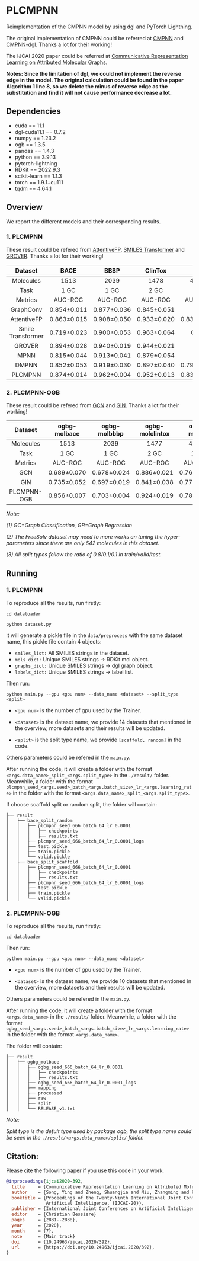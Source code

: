 # PLCMPNN

Reimplementation of the CMPNN model by using dgl and PyTorch Lightning.

The original implementation of CMPNN could be referred at [CMPNN](https://github.com/SY575/CMPNN) and [CMPNN-dgl](https://github.com/jcchan23/SAIL/tree/main/Repeat/CMPNN). Thanks a lot for their working! 

The IJCAI 2020 paper could be referred at [Communicative Representation Learning on Attributed Molecular Graphs](https://www.ijcai.org/Proceedings/2020/0392.pdf).

**Notes: Since the limitation of dgl, we could not implement the reverse edge in the model. The original calculation could be found in the paper Algorithm 1 line 8, so we delete the minus of reverse edge as the substitution and find it will not cause performance decrease a lot.**

## Dependencies
+ cuda == 11.1
+ dgl-cuda11.1 == 0.7.2
+ numpy == 1.23.2
+ ogb == 1.3.5
+ pandas == 1.4.3
+ python == 3.9.13
+ pytorch-lightning
+ RDKit == 2022.9.3
+ scikit-learn == 1.1.3
+ torch == 1.9.1+cu111
+ tqdm == 4.64.1

## Overview

We report the different models and their corresponding results.

### 1. PLCMPNN

These result could be refered from [AttentiveFP](10.1021/acs.jmedchem.9b00959), [SMILES Transformer](https://arxiv.org/abs/1911.04738) and [GROVER](https://arxiv.org/abs/2007.02835). Thanks a lot for their working! 

| Dataset | BACE  | BBBP  | ClinTox | HIV   | SIDER | Tox21 | ToxCast | MUV   | ESOL | FreeSolv | Lipophilicity | QM7 | QM8 | QM9  |
|:---:    |:---:  |:---:  |:---:    |:---:  |:---:  |:---:  |:---:    |:---:  |:---: |:---:     |:---:          |:---:|:---:|:---: |
|Molecules|1513   |2039   |1478     |41127  |1427   |7831   |8577     |93087  |1128  |642       |4200           |6834 |21786|133885|
|Task     |1 GC   |1 GC   |2 GC     |1 GC   |27 GC  |12 GC  |617 GC   |17 GC  |1 GR  |1 GR      |1 GR           |1 GR |12 GR|12 GR |
|Metrics  |AUC-ROC|AUC-ROC|AUC-ROC  |AUC-ROC|AUC-ROC|AUC-ROC|AUC-ROC  |AUC-PRC|RMSE  |RMSE      |RMSE           |MAE  |MAE  |MAE   |
|GraphConv        |0.854±0.011|0.877±0.036|0.845±0.051|-          |0.593±0.035|0.772±0.041|0.650±0.025|-          |1.068±0.050|2.900±0.135|0.712±0.049|118.9±20.2  |0.021±0.001 |-          |
|AttentiveFP      |0.863±0.015|0.908±0.050|0.933±0.020|0.832±0.021|0.605±0.060|0.807±0.020|0.579±0.001|-          |0.853±0.060|2.030±0.420|0.650±0.030|126.7±4.0   |0.0282±0.001|-          |
|Smile Transformer|0.719±0.023|0.900±0.053|0.963±0.064|0.683      |0.559±0.017|0.706±0.021|-          |0.009      |1.144±0.118|2.246±0.237|1.169±0.031|-           |-           |-          |
|GROVER           |0.894±0.028|0.940±0.019|0.944±0.021|-          |0.658±0.023|0.831±0.025|0.737±0.010|-          |0.831±0.120|1.544±0.397|0.560±0.035|72.6±3.8    |0.0125±0.002|-          |
|MPNN             |0.815±0.044|0.913±0.041|0.879±0.054|-          |0.595±0.030|0.808±0.024|0.691±0.013|-          |1.167±0.430|2.185±0.952|0.672±0.051|113.0±17.2  |0.015±0.002 |-          |
|DMPNN            |0.852±0.053|0.919±0.030|0.897±0.040|0.794±0.016|0.632±0.023|0.826±0.023|0.718±0.011|0.045±0.011|0.980±0.258|2.177±0.914|0.653±0.046|105.8±13.2  |0.0143±0.002|3.451±0.174|
|PLCMPNN          |0.874±0.014|0.962±0.004|0.952±0.013|0.835±0.001|0.631±0.010|0.843±0.001|0.743±0.009|0.045±0.007|0.557±0.032|1.391±0.119|0.693±0.017|60.380±1.338|0.012±0.000 |6.767±0.405|

### 2. PLCMPNN-OGB

These result could be refered from [GCN](https://arxiv.org/abs/1611.07308) and [GIN](https://arxiv.org/abs/1810.00826). Thanks a lot for their working! 

| Dataset | ogbg-molbace | ogbg-molbbbp | ogbg-molclintox | ogbg-molhiv | ogbg-molsider | ogbg-moltox21 | ogbg-moltoxcast | ogbg-molmuv | ogbg-molesol | ogbg-mollipo |
|:---:    |:---:         |:---:         |:---:            |:---:        |:---:          |:---:          |:---:            |:---:        |:---:         |:---:         |
|Molecules|1513          |2039          |1477             |41127        |1427           |7831           |8576             |93087        |1128          |4200          |
|Task     |1 GC          |1 GC          |2 GC             |1 GC         |27 GC          |12 GC          |617 GC           |17 GC        |1 GR          |1 GR          |
|Metrics  |AUC-ROC       |AUC-ROC       |AUC-ROC          |AUC-ROC      |AUC-ROC        |AUC-ROC        |AUC-ROC          |AUC-PRC      |RMSE          |RMSE          |
|GCN        |0.689±0.070|0.678±0.024|0.886±0.021|0.760±0.012|0.598±0.015|0.775±0.009|0.667±0.005|0.110±0.029|1.015±0.025|0.771±0.025|
|GIN        |0.735±0.052|0.697±0.019|0.841±0.038|0.771±0.015|0.576±0.016|0.776±0.006|0.661±0.005|0.098±0.027|0.998±0.025|0.704±0.025|
|PLCMPNN-OGB|0.856±0.007|0.703±0.004|0.924±0.019|0.787±0.008|0.646±0.005|0.757±0.005|0.625±0.016|0.106±0.035|0.853±0.007|0.725±0.008|

*Note:*

*(1) GC=Graph Classification, GR=Graph Regression*

*(2) The FreeSolv dataset may need to more works on tuning the hyper-parameters since there are only 642 molecules in this dataset.*

*(3) All split types follow the ratio of 0.8/0.1/0.1 in train/valid/test.*

## Running

### 1. PLCMPNN

To reproduce all the results, run firstly:

`cd dataloader`

`python dataset.py`

it will generate a pickle file in the `data/preprocess` with the same dataset name, this pickle file contain 4 objects:

+ `smiles_list:` All SMILES strings in the dataset.
+ `mols_dict:` Unique SMILES strings -> RDKit mol object.
+ `graphs_dict:` Unique SMILES strings -> dgl graph object.
+ `labels_dict:` Unique SMILES strings -> label list.

Then run:

`python main.py --gpu <gpu num> --data_name <dataset> --split_type <split>`

+ `<gpu num>` is the number of gpu used by the Trainer.

+ `<dataset>` is the dataset name, we provide 14 datasets that mentioned in the overview, more datasets and their results will be updated.

+ `<split>` is the split type name, we provide `[scaffold, random]` in the code.


Others parameters could be refered in the `main.py`.

After running the code, it will create a folder with the format `<args.data_name>_split_<args.split_type>` in the `./result/` folder. Meanwhile, a folder with the format `plcmpnn_seed_<args.seed>_batch_<args.batch_size>_lr_<args.learning_rate>` in the folder with the format `<args.data_name>_split_<args.split_type>`.

If choose scaffold split or random split, the folder will contain:
```
├── result
│   ├── bace_split_random
│   │   ├── plcmpnn_seed_666_batch_64_lr_0.0001
│   │   │   ├── checkpoints
│   │   │   ├── results.txt
│   │   ├── plcmpnn_seed_666_batch_64_lr_0.0001_logs
│   │   ├── test.pickle
│   │   ├── train.pickle
│   │   └── valid.pickle
│   ├── bace_split_scaffold
│   │   ├── plcmpnn_seed_666_batch_64_lr_0.0001
│   │   │   ├── checkpoints
│   │   │   ├── results.txt
│   │   ├── plcmpnn_seed_666_batch_64_lr_0.0001_logs
│   │   ├── test.pickle
│   │   ├── train.pickle
│   │   └── valid.pickle
```

### 2. PLCMPNN-OGB

To reproduce all the results, run firstly:

`cd dataloader`

Then run:

`python main.py --gpu <gpu num> --data_name <dataset>`

+ `<gpu num>` is the number of gpu used by the Trainer.

+ `<dataset>` is the dataset name, we provide 10 datasets that mentioned in the overview, more datasets and their results will be updated.


Others parameters could be refered in the `main.py`.

After running the code, it will create a folder with the format `<args.data_name>` in the `./result/` folder. Meanwhile, a folder with the format `ogbg_seed_<args.seed>_batch_<args.batch_size>_lr_<args.learning_rate>` in the folder with the format `<args.data_name>`.

The folder will contain:
```
├── result
│   ├── ogbg_molbace
│   │   ├── ogbg_seed_666_batch_64_lr_0.0001
│   │   │   ├── checkpoints
│   │   │   ├── results.txt
│   │   ├── ogbg_seed_666_batch_64_lr_0.0001_logs
│   │   ├── mapping
│   │   ├── processed
│   │   ├── raw
│   │   ├── split
│   │   └── RELEASE_v1.txt
```

*Note:*

*Split type is the defult type used by package ogb, the split type name could be seen in the `./result/<args.data_name>/split/` folder.*

## Citation:

Please cite the following paper if you use this code in your work.
```bibtex
@inproceedings{ijcai2020-392,
  title     = {Communicative Representation Learning on Attributed Molecular Graphs},
  author    = {Song, Ying and Zheng, Shuangjia and Niu, Zhangming and Fu, Zhang-hua and Lu, Yutong and Yang, Yuedong},
  booktitle = {Proceedings of the Twenty-Ninth International Joint Conference on
               Artificial Intelligence, {IJCAI-20}},
  publisher = {International Joint Conferences on Artificial Intelligence Organization},             
  editor    = {Christian Bessiere}	
  pages     = {2831--2838},
  year      = {2020},
  month     = {7},
  note      = {Main track}
  doi       = {10.24963/ijcai.2020/392},
  url       = {https://doi.org/10.24963/ijcai.2020/392},
}
```
